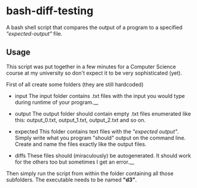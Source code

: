 # bash-diff-testing
A bash shell script that compares the output of a program to a specified _"expected-output"_ file.  

## Usage
This script was put together in a few minutes for a Computer Science course at my university so don't
expect it to be very sophisticated (yet).  

First of all create some folders (they are still hardcoded)  

* input
The input folder contains .txt files with the input you would type during runtime of your program.__

* output
The output folder should contain empty .txt files enumerated like this: output_0.txt, output_1.txt, output_2.txt and so on.
* expected
This folder contains text files with the _"expected output"_. Simply write what you program "should" output on the command line.
Create and name the files exactly like the output files.
* diffs
These files should (miraculously) be autogenerated. It should work for the others too but sometimes I get an error.__

Then simply run the script from within the folder containing all those subfolders. The executable needs to be named **"d3"**.
